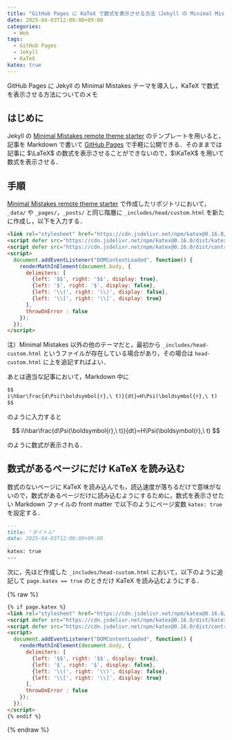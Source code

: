 ```yaml
---
title: "GitHub Pages に KaTeX で数式を表示させる方法（Jekyll の Minimal Mistakes 導入）"
date: 2025-04-03T12:00:00+09:00
categories:
  - Web
tags:
  - GitHub Pages
  - Jekyll
  - KaTeX
katex: true
---
```


GitHub Pages に Jekyll の Minimal Mistakes テーマを導入し，KaTeX で数式を表示させる方法についてのメモ

## はじめに

Jekyll の [Minimal Mistakes remote theme starter](https://github.com/mmistakes/mm-github-pages-starter) のテンプレートを用いると，記事を Markdown で書いて [GitHub Pages](https://docs.github.com/ja/pages) で手軽に公開できる．そのままでは記事に $\LaTeX$ の数式を表示させることができないので，$\KaTeX$ を用いて数式を表示させる．

## 手順

[Minimal Mistakes remote theme starter](https://github.com/mmistakes/mm-github-pages-starter) で作成したリポジトリにおいて，`_data/` や `_pages/`，`_posts/` と同じ階層に `_includes/head/custom.html` を新たに作成し，以下を入力する．

```html
<link rel="stylesheet" href="https://cdn.jsdelivr.net/npm/katex@0.16.0/dist/katex.min.css" integrity="sha384-Xi8rHCmBmhbuyyhbI88391ZKP2dmfnOl4rT9ZfRI7mLTdk1wblIUnrIq35nqwEvC" crossorigin="anonymous">
<script defer src="https://cdn.jsdelivr.net/npm/katex@0.16.0/dist/katex.min.js" integrity="sha384-X/XCfMm41VSsqRNQgDerQczD69XqmjOOOwYQvr/uuC+j4OPoNhVgjdGFwhvN02Ja" crossorigin="anonymous"></script>
<script defer src="https://cdn.jsdelivr.net/npm/katex@0.16.0/dist/contrib/auto-render.min.js" integrity="sha384-+XBljXPPiv+OzfbB3cVmLHf4hdUFHlWNZN5spNQ7rmHTXpd7WvJum6fIACpNNfIR" crossorigin="anonymous" onload="renderMathInElement(document.body);"></script>
<script>
  document.addEventListener("DOMContentLoaded", function() {
    renderMathInElement(document.body, {
      delimiters: [
        {left: '$$', right: '$$', display: true},
        {left: '$', right: '$', display: false},
        {left: '\\(', right: '\\)', display: false},
        {left: '\\[', right: '\\]', display: true}
      ],
      throwOnError : false
    });
  });
</script>
```

注）Minimal Mistakes 以外の他のテーマだと，最初から `_includes/head-custom.html` というファイルが存在している場合があり，その場合は `head-custom.html` に上を追記すればよい．

あとは適当な記事において，Markdown 中に

```markdown
$$
i\hbar\frac{d\Psi(\boldsymbol{r},\ t)}{dt}=H\Psi(\boldsymbol{r},\ t)
$$
```
のように入力すると

$$
i\hbar\frac{d\Psi(\boldsymbol{r},\ t)}{dt}=H\Psi(\boldsymbol{r},\ t)
$$

のように数式が表示される．

## 数式があるページにだけ KaTeX を読み込む

数式のないページに KaTeX を読み込んでも，読込速度が落ちるだけで意味がないので，数式があるページだけに読み込むようにするために，数式を表示させたい Markdown ファイルの front matter で以下のようにページ変数 `katex: true` を設定する．

```markdown
---
title: "タイトル"
data: 2025-04-03T12:00:00+09:00
...
katex: true
---
```

次に，先ほど作成した `_includes/head-custom.html` において，以下のように追記して `page.katex == true` のときだけ KaTeX を読み込むようにする．

{% raw %}
```html
{% if page.katex %}
<link rel="stylesheet" href="https://cdn.jsdelivr.net/npm/katex@0.16.0/dist/katex.min.css" integrity="sha384-Xi8rHCmBmhbuyyhbI88391ZKP2dmfnOl4rT9ZfRI7mLTdk1wblIUnrIq35nqwEvC" crossorigin="anonymous">
<script defer src="https://cdn.jsdelivr.net/npm/katex@0.16.0/dist/katex.min.js" integrity="sha384-X/XCfMm41VSsqRNQgDerQczD69XqmjOOOwYQvr/uuC+j4OPoNhVgjdGFwhvN02Ja" crossorigin="anonymous"></script>
<script defer src="https://cdn.jsdelivr.net/npm/katex@0.16.0/dist/contrib/auto-render.min.js" integrity="sha384-+XBljXPPiv+OzfbB3cVmLHf4hdUFHlWNZN5spNQ7rmHTXpd7WvJum6fIACpNNfIR" crossorigin="anonymous" onload="renderMathInElement(document.body);"></script>
<script>
  document.addEventListener("DOMContentLoaded", function() {
    renderMathInElement(document.body, {
      delimiters: [
        {left: '$$', right: '$$', display: true},
        {left: '$', right: '$', display: false},
        {left: '\\(', right: '\\)', display: false},
        {left: '\\[', right: '\\]', display: true}
      ],
      throwOnError : false
    });
  });
</script>
{% endif %}
```
{% endraw %}
